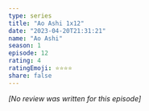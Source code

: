 ```yaml
---
type: series
title: "Ao Ashi 1x12"
date: "2023-04-20T21:31:21"
name: "Ao Ashi"
season: 1
episode: 12
rating: 4
ratingEmoji: ⭐️⭐️⭐️⭐️
share: false
---
```


_[No review was written for this episode]_
